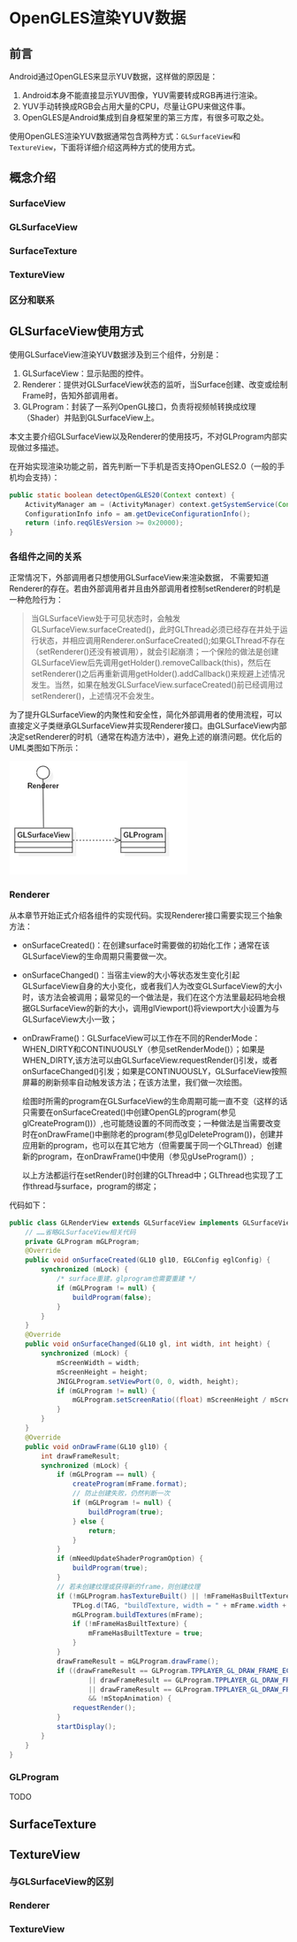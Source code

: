 # OpenGLES渲染YUV数据



## 前言

Android通过OpenGLES来显示YUV数据，这样做的原因是：

1. Android本身不能直接显示YUV图像，YUV需要转成RGB再进行渲染。
2. YUV手动转换成RGB会占用大量的CPU，尽量让GPU来做这件事。
3. OpenGLES是Android集成到自身框架里的第三方库，有很多可取之处。 

使用OpenGLES渲染YUV数据通常包含两种方式：`GLSurfaceView`和`TextureView`，下面将详细介绍这两种方式的使用方式。

## 概念介绍

### SurfaceView

### GLSurfaceView

### SurfaceTexture

### TextureView

### 区分和联系

## GLSurfaceView使用方式

使用GLSurfaceView渲染YUV数据涉及到三个组件，分别是：

1. GLSurfaceView：显示贴图的控件。
2. Renderer：提供对GLSurfaceView状态的监听，当Surface创建、改变或绘制Frame时，告知外部调用者。
3. GLProgram：封装了一系列OpenGL接口，负责将视频帧转换成纹理（Shader）并贴到GLSurfaceView上。

本文主要介绍GLSurfaceView以及Renderer的使用技巧，不对GLProgram内部实现做过多描述。

在开始实现渲染功能之前，首先判断一下手机是否支持OpenGLES2.0（一般的手机均会支持）：

```java
public static boolean detectOpenGLES20(Context context) {  
    ActivityManager am = (ActivityManager) context.getSystemService(Context.ACTIVITY_SERVICE);  
    ConfigurationInfo info = am.getDeviceConfigurationInfo();  
    return (info.reqGlEsVersion >= 0x20000);  
}
```

### 各组件之间的关系

正常情况下，外部调用者只想使用GLSurfaceView来渲染数据， 不需要知道Renderer的存在。若由外部调用者并且由外部调用者控制setRenderer的时机是一种危险行为：

> 当GLSurfaceView处于可见状态时，会触发GLSurfaceView.surfaceCreated()，此时GLThread必须已经存在并处于运行状态，并相应调用Renderer.onSurfaceCreated();如果GLThread不存在（setRenderer()还没有被调用），就会引起崩溃；一个保险的做法是创建GLSurfaceView后先调用getHolder().removeCallback(this)，然后在setRenderer()之后再重新调用getHolder().addCallback()来规避上述情况发生。当然，如果在触发GLSurfaceView.surfaceCreated()前已经调用过setRenderer()，上述情况不会发生。 

为了提升GLSurfaceView的内聚性和安全性，简化外部调用者的使用流程，可以直接定义子类继承GLSurfaceView并实现Renderer接口。由GLSurfaceView内部决定setRenderer的时机（通常在构造方法中），避免上述的崩溃问题。优化后的UML类图如下所示：

![GLSurfaceView2](doc_src/GLSurfaceView2.png)

### Renderer

从本章节开始正式介绍各组件的实现代码。实现Renderer接口需要实现三个抽象方法：

- onSurfaceCreated()：在创建surface时需要做的初始化工作；通常在该GLSurfaceView的生命周期只需要做一次。

- onSurfaceChanged()：当宿主view的大小等状态发生变化引起GLSurfaceView自身的大小变化，或者我们人为改变GLSurfaceView的大小时，该方法会被调用；最常见的一个做法是，我们在这个方法里最起码地会根据GLSurfaceView的新的大小，调用glViewport()将viewport大小设置为与GLSurfaceView大小一致；

- onDrawFrame()：GLSurfaceView可以工作在不同的RenderMode：WHEN_DIRTY和CONTINUOUSLY（参见setRenderMode()）；如果是WHEN_DIRTY,该方法可以由GLSurfaceView.requestRender()引发，或者onSurfaceChanged()引发；如果是CONTINUOUSLY，GLSurfaceView按照屏幕的刷新频率自动触发该方法；在该方法里，我们做一次绘图。

  绘图时所需的program在GLSurfaceView的生命周期可能一直不变（这样的话只需要在onSurfaceCreated()中创建OpenGL的program(参见glCreateProgram())）,也可能随设置的不同而改变；一种做法是当需要改变时在onDrawFrame()中删除老的program(参见glDeleteProgram())，创建并应用新的program，也可以在其它地方（但需要属于同一个GLThread）创建新的program，在onDrawFrame()中使用（参见gUseProgram()）;

  以上方法都运行在setRender()时创建的GLThread中；GLThread也实现了工作thread与surface，program的绑定；

代码如下：

```java
public class GLRenderView extends GLSurfaceView implements GLSurfaceView.Renderer {
	// ……省略GLSurfaceView相关代码
    private GLProgram mGLProgram;
	@Override
	public void onSurfaceCreated(GL10 gl10, EGLConfig eglConfig) {
	    synchronized (mLock) {
	    	/* surface重建，glprogram也需要重建 */
	        if (mGLProgram != null) {
	            buildProgram(false);
	        }
	    }
	}	
	@Override
	public void onSurfaceChanged(GL10 gl, int width, int height) {
	    synchronized (mLock) {
	        mScreenWidth = width;
	        mScreenHeight = height;
	        JNIGLProgram.setViewPort(0, 0, width, height);
	        if (mGLProgram != null) {
	            mGLProgram.setScreenRatio((float) mScreenHeight / mScreenWidth);
	        }
	    }
	}	
	@Override
	public void onDrawFrame(GL10 gl10) {
	    int drawFrameResult;
	    synchronized (mLock) {
	        if (mGLProgram == null) {
	            createProgram(mFrame.format);
	            // 防止创建失败，仍然判断一次
	            if (mGLProgram != null) {
	                buildProgram(true);
	            } else {
	                return;
	            }
	        }	
	        if (mNeedUpdateShaderProgramOption) {
	            buildProgram(true);
	        }	
	        // 若未创建纹理或获得新的frame，则创建纹理
	        if (!mGLProgram.hasTextureBuilt() || !mFrameHasBuiltTexture) {
	            TPLog.d(TAG, "buildTexture, width = " + mFrame.width + ", height = " + mFrame.height);
	            mGLProgram.buildTextures(mFrame);
	            if (!mFrameHasBuiltTexture) {
	                mFrameHasBuiltTexture = true;
	            }
	        }
	        drawFrameResult = mGLProgram.drawFrame();
	        if ((drawFrameResult == GLProgram.TPPLAYER_GL_DRAW_FRAME_EC_CRUISE
	                || drawFrameResult == GLProgram.TPPLAYER_GL_DRAW_FRAME_EC_TRANSITION_ANIMATION
	                || drawFrameResult == GLProgram.TPPLAYER_GL_DRAW_FRAME_EC_INERTIA)
	                && !mStopAnimation) {
	            requestRender();
	        }	
	        startDisplay();
	    }
	}
}
```

### GLProgram

TODO

## SurfaceTexture

## TextureView

### 与GLSurfaceView的区别

### Renderer

### TextureView
